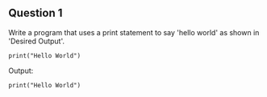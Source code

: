 ## Question 1

Write a program that uses a print statement to say 'hello world' as shown in 'Desired Output'.

```
print("Hello World")
```

Output:

```
print("Hello World")
```
